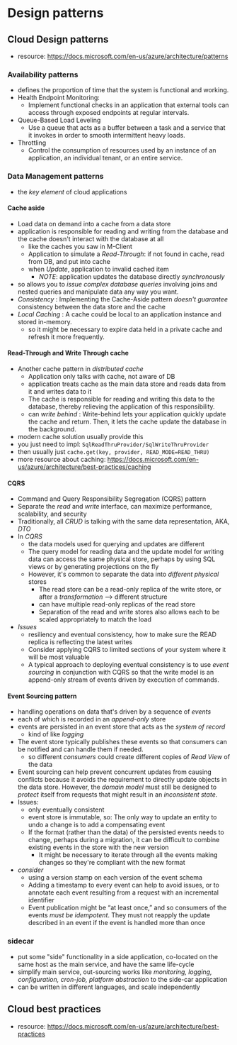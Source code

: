 # Design patterns
## Cloud Design patterns
* resource: https://docs.microsoft.com/en-us/azure/architecture/patterns

### Availability patterns
* defines the proportion of time that the system is functional and working.
* Health Endpoint Monitoring:
  * Implement functional checks in an application that external tools can access through exposed endpoints at regular intervals.
* Queue-Based Load Leveling
  * Use a queue that acts as a buffer between a task and a service that it invokes in order to smooth intermittent heavy loads.
* Throttling
  * Control the consumption of resources used by an instance of an application, an individual tenant, or an entire service.

### Data Management patterns
*  the *key element* of cloud applications

#### Cache aside
* Load data on demand into a cache from a data store
* application is responsible for reading and writing from the database and the cache doesn't interact with the database at all
  * like the caches you saw in M-Client
  * Application to simulate a *Read-Through*: if not found in cache, read from DB, and put into cache
  * when *Update*, application to invalid cached item
    * *NOTE*: application updates the database directly *synchronously*
* so  allows you to *issue complex database queries* involving joins and nested queries and manipulate data any way you want.
* *Consistency* : Implementing the Cache-Aside pattern *doesn't guarantee* consistency between the data store and the cache
* *Local Caching* : A cache could be local to an application instance and stored in-memory.
  * so it might be necessary to expire data held in a private cache and refresh it more frequently.

#### Read-Through and Write Through cache
* Another cache pattern in *distributed cache*
  * Application only talks with cache, not aware of DB
  * application treats cache as the main data store and reads data from it and writes data to it
  * The cache is responsible for reading and writing this data to the database, thereby relieving the application of this responsibility.
  * can *write behind* : Write-behind lets your application quickly update the cache and return. Then, it lets the cache update the database in the background.
* modern cache solution usually provide this
* you just need to impl: `SqlReadThruProvider/SqlWriteThruProvider`
* then usually just `cache.get(key, provider, READ_MODE=READ_THRU)`
* more resource about caching: https://docs.microsoft.com/en-us/azure/architecture/best-practices/caching

#### CQRS
* Command and Query Responsibility Segregation (CQRS) pattern
* Separate the *read* and *write* interface, can maximize performance, scalability, and security
* Traditionally, all *CRUD* is talking with the same data representation, AKA, *DTO*
* In *CQRS*
  * the data models used for querying and updates are different
  * The query model for reading data and the update model for writing data can access the same physical store, perhaps by using SQL views or by generating projections on the fly
  * However, it's common to separate the data into *different physical* stores
    * The read store can be a read-only replica of the write store, or after a *transformation* --> different structure
    * can have multiple read-only replicas of the read store
    * Separation of the read and write stores also allows each to be scaled appropriately to match the load
* *Issues*
  * resiliency and eventual consistency, how to make sure the READ replica is reflecting the latest writes
  * Consider applying CQRS to limited sections of your system where it will be most valuable
  * A typical approach to deploying eventual consistency is to use *event sourcing* in conjunction with CQRS so that the write model is an append-only stream of events driven by execution of commands.

#### Event Sourcing pattern
* handling operations on data that's driven by a sequence of *events*
* each of which is recorded in an *append-only* store
* events are persisted in an event store that acts as the *system of record*
  * kind of like *logging*
* The event store typically publishes these events so that consumers can be notified and can handle them if needed.
  * so different *consumers* could create different copies of *Read View* of the data  
* Event sourcing can help prevent concurrent updates from causing conflicts because it avoids the requirement to directly update objects in the data store. However, the *domain model* must still be designed to *protect* itself from requests that might result in an *inconsistent state*.
* Issues:
  * only eventually consistent
  * event store is immutable, so: The only way to update an entity to undo a change is to add a compensating event
  * If the format (rather than the data) of the persisted events needs to change, perhaps during a migration, it can be difficult to combine existing events in the store with the new version
    *  It might be necessary to iterate through all the events making changes so they're compliant with the new format
* *consider*  
  * using a version stamp on each version of the event schema
  *  Adding a timestamp to every event can help to avoid issues, or to annotate each event resulting from a request with an incremental identifier
  * Event publication might be “at least once,” and so consumers of the events *must be idempotent*. They must not reapply the update described in an event if the event is handled more than once

### sidecar
* put some "side" functionality in a side application,  co-located on the same host as the main service, and have the same life-cycle  
* simplify main service, out-sourcing works like *monitoring, logging, configuration, cron-job, platform abstraction* to the side-car application
* can be written in different languages, and scale independently


## Cloud best practices
* resource: https://docs.microsoft.com/en-us/azure/architecture/best-practices
